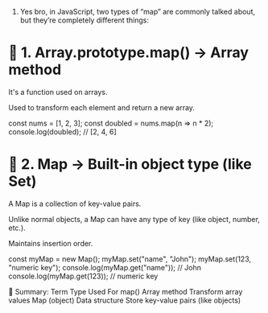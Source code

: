 1) Yes bro, in JavaScript, two types of “map” are commonly talked about, but they’re completely different things:

# 🔹 1. Array.prototype.map() → Array method
It's a function used on arrays.

Used to transform each element and return a new array.

const nums = [1, 2, 3];
const doubled = nums.map(n => n * 2);
console.log(doubled); // [2, 4, 6]



# 🔹 2. Map → Built-in object type (like Set)
A Map is a collection of key-value pairs.

Unlike normal objects, a Map can have any type of key (like object, number, etc.).

Maintains insertion order.

const myMap = new Map();
myMap.set("name", "John");
myMap.set(123, "numeric key");
console.log(myMap.get("name")); // John
console.log(myMap.get(123));    // numeric key



🔁 Summary:
Term	Type	Used For
map()	Array method	Transform array values
Map (object)	Data structure	Store key-value pairs (like objects)